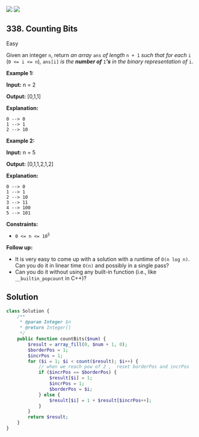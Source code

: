 [![](https://img.shields.io/github/stars/javadev/LeetCode-in-All?label=Stars&style=flat-square)](https://github.com/javadev/LeetCode-in-All)
[![](https://img.shields.io/github/forks/javadev/LeetCode-in-All?label=Fork%20me%20on%20GitHub%20&style=flat-square)](https://github.com/javadev/LeetCode-in-All/fork)

## 338\. Counting Bits

Easy

Given an integer `n`, return _an array_ `ans` _of length_ `n + 1` _such that for each_ `i` (`0 <= i <= n`)_,_ `ans[i]` _is the **number of**_ `1`_**'s** in the binary representation of_ `i`.

**Example 1:**

**Input:** n = 2

**Output:** [0,1,1]

**Explanation:**

    0 --> 0
    1 --> 1
    2 --> 10 

**Example 2:**

**Input:** n = 5

**Output:** [0,1,1,2,1,2]

**Explanation:**

    0 --> 0
    1 --> 1
    2 --> 10
    3 --> 11
    4 --> 100
    5 --> 101 

**Constraints:**

*   <code>0 <= n <= 10<sup>5</sup></code>

**Follow up:**

*   It is very easy to come up with a solution with a runtime of `O(n log n)`. Can you do it in linear time `O(n)` and possibly in a single pass?
*   Can you do it without using any built-in function (i.e., like `__builtin_popcount` in C++)?

## Solution

```php
class Solution {
    /**
     * @param Integer $n
     * @return Integer[]
     */
    public function countBits($num) {
        $result = array_fill(0, $num + 1, 0);
        $borderPos = 1;
        $incrPos = 1;
        for ($i = 1; $i < count($result); $i++) {
            // when we reach pow of 2 ,  reset borderPos and incrPos
            if ($incrPos == $borderPos) {
                $result[$i] = 1;
                $incrPos = 1;
                $borderPos = $i;
            } else {
                $result[$i] = 1 + $result[$incrPos++];
            }
        }
        return $result;
    }
}
```